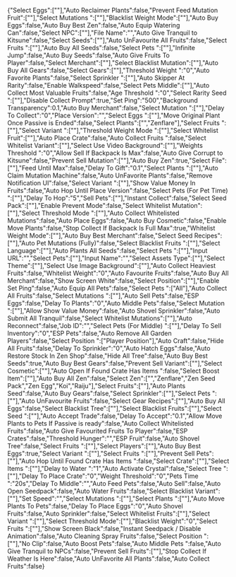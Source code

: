 {"Select Eggs":[""],"Auto Reclaimer Plants":false,"Prevent Feed Mutation Fruit":[""],"Select Mutations     ":[""],"Blacklist Weight Mode":[""],"Auto Buy Eggs":false,"Auto Buy Best Zen":false,"Auto Equip Watering Can":false,"Select NPC":[""],"File Name":"","Auto Give Tranquil to Kitsune":false,"Select Seeds":[""],"Auto UnFavourite All Fruits":false,"Select Fruits      ":[""],"Auto Buy All Seeds":false,"Select Pets      ":[""],"Infinite Jump":false,"Auto Buy Seeds":false,"Auto Give Fruits To Player":false,"Select Merchant":[""],"Select Blacklist Mutation":[""],"Auto Buy All Gears":false,"Select Gears":[""],"Threshold Weight   ":"0","Auto Favorite Plants":false,"Select Sprinkler  ":[""],"Auto Skipper At Rarity":false,"Enable Walkspeed":false,"Select Pets Middle":[""],"Auto Collect Most Valuable Fruits":false,"Age Threshold  ":"0","Select Rarity Seed ":[""],"Disable Collect Prompt":true,"Set Ping":"500","Background Transparency":0.1,"Auto Buy Merchant":false,"Select Mutation         ":[""],"Delay To Collect":"0","Place Version":"","Select Eggs ":[""],"Move Original Plant Once Passive is Ended":false,"Select Plants":["","Zenflare"],"Select Fruits  ":[""],"Select Variant  ":[""],"Threshold Weight Mode  ":[""],"Select Whitelist Fruit":[""],"Auto Place Crate":false,"Auto Collect Fruits ":false,"Select Whitelist Variant":[""],"Select Use Video Background":[""],"Weights Threshold  ":"0","Allow Sell If Backpack Is Max":false,"Auto Give Corrupt to Kitsune":false,"Prevent Sell Mutation":[""],"Auto Buy Zen":true,"Select File":[""],"Feed Until Max":false,"Delay To Gift":"0.1","Select Plants  ":[""],"Auto Claim Mutation Machine":false,"Auto UnFavorite Plants":false,"Remove Notification UI":false,"Select Variant         ":[""],"Show Value Money In Fruits":false,"Auto Hop Until Place Version":false,"Select Pets (For Pet Time) ":[""],"Delay To Hop":"5","Sell Pets":[""],"Instant Collect":false,"Select Seed Pack":[""],"Enable Prevent Mode":false,"Select Whitelist Mutation":[""],"Select Threshold Mode  ":[""],"Auto Collect Whitelisted Mutations":false,"Auto Place Eggs":false,"Auto Buy Cosmetic":false,"Enable Move Plants":false,"Stop Collect If Backpack Is Full Max":true,"Whitelist Weight Mode":[""],"Auto Buy Best Merchant":false,"Select Seed Recipes":[""],"Auto Pet Mutations (Fully)":false,"Select Blacklist Fruits  ":[""],"Select Language":[""],"Auto Plants All Seeds":false,"Select Pets   ":[""],"Input URL":"","Select Pets":[""],"Input Name":"","Select Assets Type":[""],"Select Theme":[""],"Select Use Image Background":[""],"Auto Collect Heaviest Fruits":false,"Whitelist Weight":"0","Auto Favourite Fruits":false,"Auto Buy All Merchant":false,"Show Screen White":false,"Select Position":[""],"Enable Set Ping":false,"Auto Equip All Pets":false,"Select Pets    ":["All"],"Auto Collect All Fruits":false,"Select Mutations    ":[""],"Auto Sell Pets":false,"ESP Eggs":false,"Delay To Plants":"0","Auto Middle Pets":false,"Select Mutation   ":[""],"Allow Show Value Money":false,"Auto Shovel Sprinkler":false,"Auto Submit All Tranquil":false,"Select Whitelist Mutations":[""],"Auto Reconnect":false,"Job ID":"","Select Pets (For Middle) ":[""],"Delay To Sell Inventory":"0","ESP Pets":false,"Auto Remove All Garden Players":false,"Select Position   ":["Player Position"],"Auto Craft":false,"Hide All Fruits":false,"Delay To Sprinkler":"0","Auto Hatch Eggs":false,"Auto Restore Stock In Zen Shop":false,"Hide All Tree":false,"Auto Buy Best Seeds":true,"Auto Buy Best Gears":false,"Prevent Sell Variant":[""],"Select Cosmetic":[""],"Auto Open If Found Crate Has Items  ":false,"Select Boost Item":[""],"Auto Buy All Zen":false,"Select Zen":["","Zenflare","Zen Seed Pack","Zen Egg","Koi","Raiju"],"Select Fruits":[""],"Auto Plants Seed":false,"Auto Buy Gears":false,"Select Sprinkler":[""],"Select Pets     ":[""],"Auto UnFavourite Fruits":false,"Select Gear Recipes":[""],"Auto Buy All Eggs":false,"Select Blacklist Tree":[""],"Select Blacklist Fruits":[""],"Select Seed ":[""],"Auto Accept Trade":false,"Delay To Accept":"0.1","Allow Move Plants to Pets If Passive is ready":false,"Auto Collect Whitelisted Fruits":false,"Auto Give Favourited Fruits To Player":false,"ESP Crates":false,"Threshold Hunger":"","ESP Fruit":false,"Auto Shovel Tree":false,"Select Fruits   ":[""],"Select Players":[""],"Auto Buy Best Eggs":true,"Select Variant    ":[""],"Select Fruits    ":[""],"Prevent Sell Pets":[""],"Auto Hop Until Found Crate Has Items  ":false,"Select Crate":[""],"Select Items  ":[""],"Delay to Water ":"1","Auto Activate Crystal":false,"Select Tree  ":[""],"Delay To Place Crate":"0","Weight Threshold":"0","Pets Time ":"20s","Delay To Middle":"","Auto Feed Pets":false,"Auto Sell":false,"Auto Open Seedpack":false,"Auto Water Fruits":false,"Select Blacklist Variant":[""],"Set Speed":"","Select Mutations  ":[""],"Select Plants ":[""],"Auto Move Plants To Pets":false,"Delay To Place Eggs":"0","Auto Shovel Fruits":false,"Auto Sprinkler":false,"Select Whitelist Fruits":[""],"Select Variant   ":[""],"Select Threshold Mode":[""],"Blacklist Weight":"0","Select Fruits     ":[""],"Show Screen Black":false,"Instant Seedpack / Disable Animation":false,"Auto Cleaning Spray Fruits":false,"Select Position ":[""],"No Clip":false,"Auto Boost Pets":false,"Auto Middle Pets    ":false,"Auto Give Tranquil to NPCs":false,"Prevent Sell Fruits":[""],"Stop Collect If Weather Is Here":false,"Auto UnFavorite All Plants":false,"Auto Collect Fruits":false}
